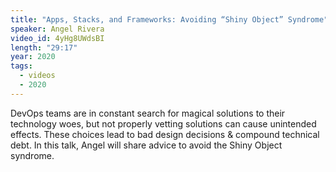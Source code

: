 ```yaml
---
title: "Apps, Stacks, and Frameworks: Avoiding “Shiny Object” Syndrome"
speaker: Angel Rivera
video_id: 4yHg8UWdsBI
length: "29:17"
year: 2020
tags:
  - videos
  - 2020
---
```

DevOps teams are in constant search for magical solutions to their technology woes, but not properly vetting solutions can cause unintended effects. These choices lead to bad design decisions & compound technical debt. In this talk, Angel will share advice to avoid the Shiny Object syndrome.
